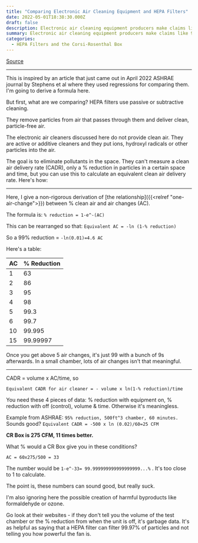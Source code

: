 ```yaml
---
title: "Comparing Electronic Air Cleaning Equipment and HEPA Filters"
date: 2022-05-01T18:38:30.000Z
draft: false
description: Electronic air cleaning equipment producers make claims like 99.9% reduction of contaminants in 60 minutes. What does that mean? How does it compare to stand-alone HEPA filters?
summary: Electronic air cleaning equipment producers make claims like 99.9% reduction of contaminants in 60 minutes. What does that mean? How does it compare to stand-alone HEPA filters?
categories:
  - HEPA Filters and the Corsi-Rosenthal Box
---
```

[Source](https://twitter.com/joeyfox85/status/1520835065646915584)

---

This is inspired by an article that just came out in April 2022 ASHRAE journal by Stephens et al where they used regressions for comparing them. I'm going to derive a formula here. 

But first, what are we comparing? 
HEPA filters use passive or subtractive cleaning.

They remove particles from air that passes through them and deliver clean, particle-free air.

The electronic air cleaners discussed here do not provide clean air. They are active or additive cleaners and they put ions, hydroxyl radicals or other particles into the air.

The goal is to eliminate pollutants in the space. They can't measure a clean air delivery rate (CADR), only a % reduction in particles in a certain space and time, but you can use this to calculate an equivalent clean air delivery rate. Here's how:

---

Here, I give a non-rigorous derivation of [the relationship]({{<relref "one-air-change">}}) between % clean air and air changes (AC).

The formula is: `% reduction = 1-e^-(AC)`

This can be rearranged so that: `Equivalent AC = -ln (1-% reduction)`

So a 99% reduction = `-ln(0.01)=4.6 AC`

Here's a table:

|AC|% Reduction|
|-|-|
|1|63|
|2|86|
|3|95|
|4|98|
|5|99.3|
|6|99.7|
|10|99.995|
|15|99.99997|

Once you get above 5 air changes, it's just 99 with a bunch of 9s afterwards. In a small chamber, lots of air changes isn't that meaningful.

---

CADR = volume x AC/time, so

```
Equivalent CADR for air cleaner = - volume x ln(1-% reduction)/time
```

You need these 4 pieces of data: % reduction with equipment on, % reduction with off (control), volume & time. Otherwise it's meaningless.

Example from ASHRAE:
`95% reduction, 500ft^3 chamber, 60 minutes.` Sounds good?
`Equivalent CADR = -500 x ln (0.02)/60=25 CFM`

**CR Box is 275 CFM, 11 times better.**

What % would a CR Box give you in these conditions?

`AC = 60x275/500 = 33`

The number would be `1-e^-33= 99.999999999999999999...%` . It's too close to 1 to calculate.

The point is, these numbers can sound good, but really suck.

I'm also ignoring here the possible creation of harmful byproducts like formaldehyde or ozone.

Go look at their websites - if they don't tell you the volume of the test chamber or the % reduction from when the unit is off, it's garbage data. It's as helpful as saying that a HEPA filter can filter 99.97% of particles and not telling you how powerful the fan is.